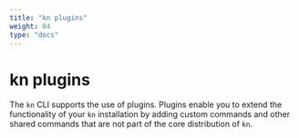 ```yaml
---
title: "kn plugins"
weight: 04
type: "docs"
---
```


# kn plugins

The `kn` CLI supports the use of plugins. Plugins enable you to extend the functionality of your `kn` installation by adding custom commands and other shared commands that are not part of the core distribution of `kn`.

<!--TODO: Add details about installing and using different available plugins, list of available plugins-->
